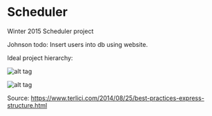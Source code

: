 # Scheduler
Winter 2015 Scheduler project

Johnson todo: Insert users into db using website.

Ideal project hierarchy: 

![alt tag](http://i.imgur.com/eKoasbI.png?1)

![alt tag](http://i.imgur.com/xIotaMZ.png)

Source: https://www.terlici.com/2014/08/25/best-practices-express-structure.html
